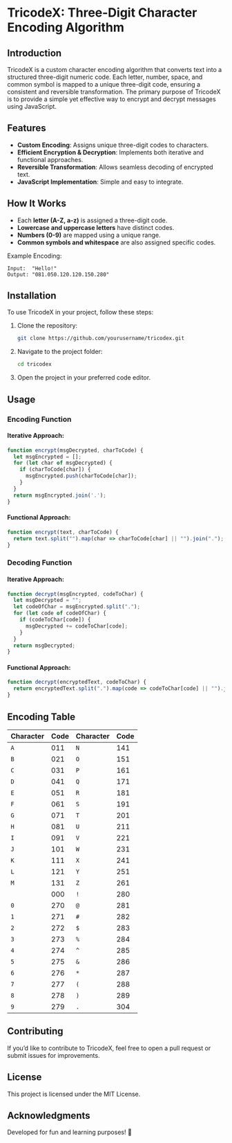 # TricodeX: Three-Digit Character Encoding Algorithm

## Introduction
TricodeX is a custom character encoding algorithm that converts text into a structured three-digit numeric code. Each letter, number, space, and common symbol is mapped to a unique three-digit code, ensuring a consistent and reversible transformation. The primary purpose of TricodeX is to provide a simple yet effective way to encrypt and decrypt messages using JavaScript.

## Features
- **Custom Encoding**: Assigns unique three-digit codes to characters.
- **Efficient Encryption & Decryption**: Implements both iterative and functional approaches.
- **Reversible Transformation**: Allows seamless decoding of encrypted text.
- **JavaScript Implementation**: Simple and easy to integrate.

## How It Works
- Each **letter (A-Z, a-z)** is assigned a three-digit code.
- **Lowercase and uppercase letters** have distinct codes.
- **Numbers (0-9)** are mapped using a unique range.
- **Common symbols and whitespace** are also assigned specific codes.

Example Encoding:
```
Input:  "Hello!"
Output: "081.050.120.120.150.280"
```

## Installation
To use TricodeX in your project, follow these steps:

1. Clone the repository:
   ```sh
   git clone https://github.com/yourusername/tricodex.git
   ```
2. Navigate to the project folder:
   ```sh
   cd tricodex
   ```
3. Open the project in your preferred code editor.

## Usage
### Encoding Function
#### Iterative Approach:
```js
function encrypt(msgDecrypted, charToCode) {
  let msgEncrypted = [];
  for (let char of msgDecrypted) {
    if (charToCode[char]) {
      msgEncrypted.push(charToCode[char]);
    }
  }
  return msgEncrypted.join('.');
}
```

#### Functional Approach:
```js
function encrypt(text, charToCode) {
  return text.split("").map(char => charToCode[char] || "").join(".");
}
```

### Decoding Function
#### Iterative Approach:
```js
function decrypt(msgEncrypted, codeToChar) {
  let msgDecrypted = "";
  let codeOfChar = msgEncrypted.split(".");
  for (let code of codeOfChar) {
    if (codeToChar[code]) {
      msgDecrypted += codeToChar[code];
    }
  }
  return msgDecrypted;
}
```

#### Functional Approach:
```js
function decrypt(encryptedText, codeToChar) {
  return encryptedText.split(".").map(code => codeToChar[code] || "").join("");
}
```

## Encoding Table
| Character | Code | Character | Code |
|-----------|------|-----------|------|
| `A` | 011 | `N` | 141 |
| `B` | 021 | `O` | 151 |
| `C` | 031 | `P` | 161 |
| `D` | 041 | `Q` | 171 |
| `E` | 051 | `R` | 181 |
| `F` | 061 | `S` | 191 |
| `G` | 071 | `T` | 201 |
| `H` | 081 | `U` | 211 |
| `I` | 091 | `V` | 221 |
| `J` | 101 | `W` | 231 |
| `K` | 111 | `X` | 241 |
| `L` | 121 | `Y` | 251 |
| `M` | 131 | `Z` | 261 |
| ` ` | 000 | `!` | 280 |
| `0` | 270 | `@` | 281 |
| `1` | 271 | `#` | 282 |
| `2` | 272 | `$` | 283 |
| `3` | 273 | `%` | 284 |
| `4` | 274 | `^` | 285 |
| `5` | 275 | `&` | 286 |
| `6` | 276 | `*` | 287 |
| `7` | 277 | `(` | 288 |
| `8` | 278 | `)` | 289 |
| `9` | 279 | `.` | 304 |

## Contributing
If you’d like to contribute to TricodeX, feel free to open a pull request or submit issues for improvements.

## License
This project is licensed under the MIT License.

## Acknowledgments
Developed for fun and learning purposes! 🚀
